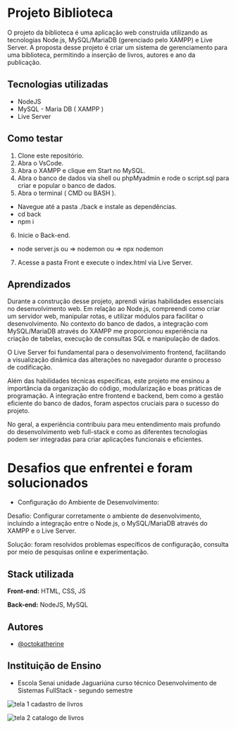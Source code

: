 # Projeto Biblioteca

O projeto da biblioteca é uma aplicação web construída utilizando as tecnologias Node.js, MySQL/MariaDB (gerenciado pelo XAMPP) e Live Server. A proposta desse projeto é criar um sistema de gerenciamento para uma biblioteca, permitindo a inserção de livros, autores e ano da publicação.

## Tecnologias utilizadas

* NodeJS
* MySQL - Maria DB ( XAMPP )
* Live Server
## Como testar

1. Clone este repositório.
2. Abra o VsCode.
3. Abra o XAMPP e clique em Start no MySQL.
4. Abra o banco de dados via shell ou phpMyadmin e rode o script.sql para criar e popular o banco de dados.
5. Abra o terminal ( CMD ou BASH ).
 * Navegue até a pasta ./back e instale as dependências. 
  * cd back
  * npm i

6. Inicie o Back-end.
  * node server.js ou => nodemon ou => npx nodemon

7. Acesse a pasta Front e execute o index.html via Live Server.
 
## Aprendizados

Durante a construção desse projeto, aprendi várias habilidades essenciais no desenvolvimento web. 
Em relação ao Node.js, compreendi como criar um servidor web, manipular rotas, e utilizar módulos para facilitar o desenvolvimento. 
No contexto do banco de dados, a integração com MySQL/MariaDB através do XAMPP me proporcionou experiência na criação de tabelas, execução de consultas SQL e manipulação de dados.

O Live Server foi fundamental para o desenvolvimento frontend, facilitando a visualização dinâmica das alterações no navegador durante o processo de codificação.

Além das habilidades técnicas específicas, este projeto me ensinou a importância da organização do código, modularização e boas práticas de programação. 
A integração entre frontend e backend, bem como a gestão eficiente do banco de dados, foram aspectos cruciais para o sucesso do projeto.

No geral, a experiência contribuiu para meu entendimento mais profundo do desenvolvimento web full-stack e como as diferentes tecnologias podem ser integradas para criar aplicações funcionais e eficientes.

# Desafios que enfrentei e foram solucionados

* Configuração do Ambiente de Desenvolvimento:

Desafio: Configurar corretamente o ambiente de desenvolvimento, incluindo a integração entre o Node.js, o MySQL/MariaDB através do XAMPP e o Live Server.

Solução: foram resolvidos problemas específicos de configuração, consulta por meio de pesquisas online e experimentação.

## Stack utilizada

**Front-end:** HTML, CSS, JS

**Back-end:** NodeJS, MySQL  

## Autores

- [@octokatherine](https://www.github.com/Carla-coder)

## Instituição de Ensino

* Escola Senai unidade Jaguariúna curso técnico Desenvolvimento de Sistemas FullStack - segundo semestre

![tela 1 cadastro de livros](https://github.com/Carla-coder/biblioteca/assets/128012862/78e0ec22-a5a7-4537-bbe0-d00850832737)

![tela 2 catalogo de livros](https://github.com/Carla-coder/biblioteca/assets/128012862/b90e2f7a-d392-4308-8e8f-1317b73a15dd)



